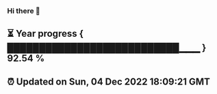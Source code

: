 ### Hi there 👋
⏳ Year progress { ███████████████████████████▁▁▁ } 92.54 %
---
⏰ Updated on Sun, 04 Dec 2022 18:09:21 GMT
---
